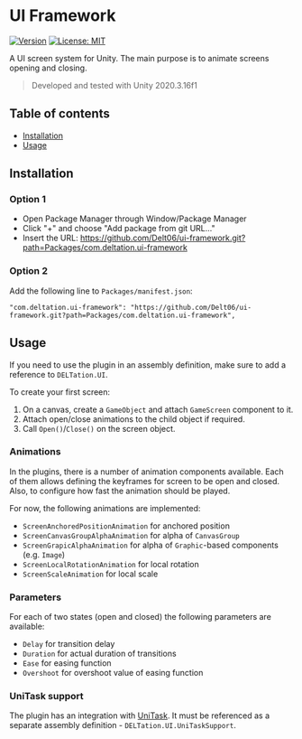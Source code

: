 #  UI Framework

[![Version](https://img.shields.io/github/v/release/Delt06/ui-framework?sort=semver)](https://github.com/Delt06/ui-framework/releases)
[![License: MIT](https://img.shields.io/badge/License-MIT-yellow.svg)](https://opensource.org/licenses/MIT)

A UI screen system for Unity. The main purpose is to animate screens opening and closing.

> Developed and tested with Unity 2020.3.16f1

## Table of contents

- [Installation](#installation)
- [Usage](#usage)

## Installation
### Option 1
- Open Package Manager through Window/Package Manager
- Click "+" and choose "Add package from git URL..."
- Insert the URL: https://github.com/Delt06/ui-framework.git?path=Packages/com.deltation.ui-framework

### Option 2  
Add the following line to `Packages/manifest.json`:
```
"com.deltation.ui-framework": "https://github.com/Delt06/ui-framework.git?path=Packages/com.deltation.ui-framework",
```

## Usage

If you need to use the plugin in an assembly definition, make sure to add a reference to `DELTation.UI`.

To create your first screen:

1) On a canvas, create a `GameObject` and attach `GameScreen` component to it.
2) Attach open/close animations to the child object if required.
3) Call `Open()`/`Close()` on the screen object.

### Animations

In the plugins, there is a number of animation components available. Each of them allows defining the keyframes for screen to be open and closed. Also, to configure how fast the animation should be played.

For now, the following animations are implemented:
- `ScreenAnchoredPositionAnimation` for anchored position
- `ScreenCanvasGroupAlphaAnimation` for alpha of `CanvasGroup`
- `ScreenGrapicAlphaAnimation` for alpha of `Graphic`-based components (e.g. `Image`)
- `ScreenLocalRotationAnimation` for local rotation
- `ScreenScaleAnimation` for local scale

### Parameters
For each of two states (open and closed) the following parameters are available:
- `Delay` for transition delay
- `Duration` for actual duration of transitions
- `Ease` for easing function
- `Overshoot` for overshoot value of easing function

### UniTask support

The plugin has an integration with [UniTask](https://github.com/Cysharp/UniTask).
It must be referenced as a separate assembly definition - `DELTation.UI.UniTaskSupport`.
